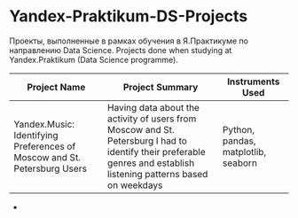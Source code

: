 # Yandex-Praktikum-DS-Projects
Проекты, выполненные в рамках обучения в Я.Практикуме по направлению Data Science.
Projects done when studying at Yandex.Praktikum (Data Science programme).

Project Name                     |                     Project Summary                     |            Instruments Used           |
-------------------------------- | --------------------------------------------------------|---------------------------------------|
Yandex.Music: Identifying Preferences of Moscow and St. Petersburg Users|  Having data about the activity of users from Moscow and St. Petersburg I had to identify their preferable genres and establish listening patterns based on weekdays| Python, pandas, matplotlib, seaborn                              
                                                                     
-
